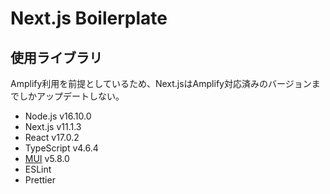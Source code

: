 # Next.js Boilerplate
## 使用ライブラリ
Amplify利用を前提としているため、Next.jsはAmplify対応済みのバージョンまでしかアップデートしない。

- Node.js v16.10.0
- Next.js v11.1.3
- React v17.0.2
- TypeScript v4.6.4
- [MUI](https://mui.com/) v5.8.0
- ESLint
- Prettier
